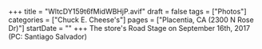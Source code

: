 +++
title = "WltcDY159t6fMidWBHjP.avif"
draft = false
tags = ["Photos"]
categories = ["Chuck E. Cheese's"]
pages = ["Placentia, CA (2300 N Rose Dr)"]
startDate = ""
+++
The store's Road Stage on September 16th, 2017 (PC: Santiago Salvador)
